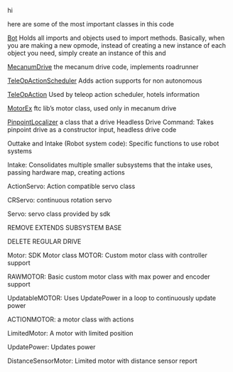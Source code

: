 hi 

here are some of the most important classes in this code


[Bot](Subsystems/Bot.java)
    Holds all imports and objects used to import methods. Basically, when you are making a
    new opmode, instead of creating a new instance of each object you need, simply create
    an instance of this and

[MecanumDrive](roadrunner/drives/MecanumDrive.java)
    the mecanum drive code, implements roadrunner

[TeleOpActionScheduler](OpmodeActionSceduling/TeleOpActionScheduler.java)
    Adds action supports for non autonomous

[TeleOpAction](OpmodeActionSceduling/TeleOpAction.java)
    Used by teleop action scheduler, hotels information

[MotorEx](com/arcrobotics/ftclib/hardware/motors/MotorEx.java)
    ftc lib’s motor class, used only in mecanum drive

[PinpointLocalizer](roadrunner/localizers/PinpointLocalizer.java)
    a class that a drive
Headless Drive Command: 
    Takes pinpoint drive as a constructor input, headless drive code

Outtake and Intake (Robot system code): 
    Specific functions to use robot systems

Intake: 
    Consolidates multiple smaller subsystems that the intake uses, passing hardware map, creating actions

ActionServo: 
    Action compatible servo class

CRServo: 
    continuous rotation servo

Servo: 
    servo class provided by sdk

REMOVE EXTENDS SUBSYSTEM BASE

DELETE REGULAR DRIVE

Motor: 
    SDK Motor class
MOTOR: 
    Custom motor class with controller support

RAWMOTOR: 
    Basic custom motor class with max power and encoder support

UpdatableMOTOR: 
    Uses UpdatePower in a loop to continuously update power

ACTIONMOTOR: 
    a motor class with actions

LimitedMotor: 
    A motor with limited position

UpdatePower: 
    Updates power

DistanceSensorMotor: 
    Limited motor with distance sensor report
    
